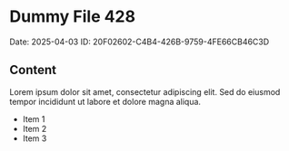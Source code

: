 # Dummy File 428

Date: 2025-04-03
ID: 20F02602-C4B4-426B-9759-4FE66CB46C3D

## Content

Lorem ipsum dolor sit amet, consectetur adipiscing elit.
Sed do eiusmod tempor incididunt ut labore et dolore magna aliqua.

* Item 1
* Item 2
* Item 3

